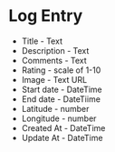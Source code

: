 # Log Entry

* Title - Text
* Description - Text
* Comments - Text
* Rating - scale of 1-10
* Image - Text URL
* Start date - DateTime
* End date - DateTiime
* Latitude - number
* Longitude - number
* Created At - DateTime
* Update At - DateTime
